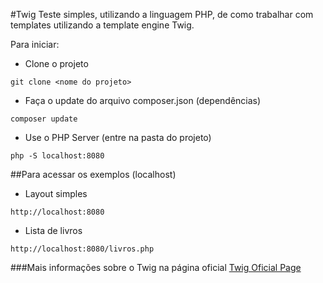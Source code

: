 #Twig
Teste simples, utilizando a linguagem PHP, de como trabalhar com templates utilizando a template engine Twig.

Para iniciar:

* Clone o projeto
```
git clone <nome do projeto>
```

* Faça o update do arquivo composer.json (dependências)
```
composer update
```

* Use o PHP Server (entre na pasta do projeto)
```
php -S localhost:8080
```
##Para acessar os exemplos (localhost)

* Layout simples 
```
http://localhost:8080
```

* Lista de livros 
```
http://localhost:8080/livros.php
```

###Mais informações sobre o Twig na página oficial
[Twig Oficial Page](http://twig.sensiolabs.org/)

